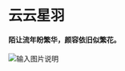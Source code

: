 # 云云星羽

#### 陌让流年盼繁华，颜容依旧似繁花。


![输入图片说明](https://foruda.gitee.com/images/1677502872193623930/0c7b38c9_8156080.jpeg "24.jpg")